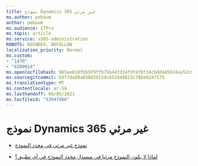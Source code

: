 ```yaml
---
title: نموذج Dynamics 365 غير مرئي
ms.author: pebaum
author: pebaum
ms.audience: ITPro
ms.topic: article
ms.service: o365-administration
ROBOTS: NOINDEX, NOFOLLOW
localization_priority: Normal
ms.custom:
- "1470"
- "6200014"
ms.openlocfilehash: 965ee010fbb979ffb75b44fd14fdf4f0f34cbdd445924aa52c0937b5b1f5cc8e
ms.sourcegitcommit: b5f7da89a650d2915dc652449623c78be6247175
ms.translationtype: MT
ms.contentlocale: ar-SA
ms.lasthandoff: 08/05/2021
ms.locfileid: "53947466"
---
```

# <a name="dynamics-365-form-not-visible"></a>نموذج Dynamics 365 غير مرئي

* [نموذج غير مرئي في محدد النموذج](https://docs.microsoft.com/dynamics365/customer-engagement/customize/control-access-forms)

* [لماذا لا يكون النموذج مرئيا في منسدل محدد النموذج في أي تطبيق؟](https://docs.microsoft.com/powerapps/maker/model-driven-apps/create-design-forms?branch=master#why-is-my-form-not-visible-in-the-form-selector-drop-down-in-my-app)
